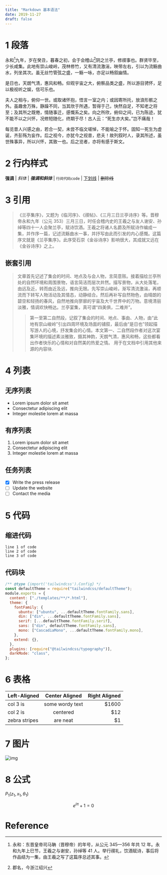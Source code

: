 ```yaml
---
title: "Markdown 基本语法"
date: 2019-11-27
draft: false
---
```


# 1 段落

永和[^1]九年，岁在癸丑，暮春之初，会于会稽山[^2]阴之兰亭，修禊事也。群贤毕至，少长咸集。此地有崇山峻岭，茂林修竹，又有清流激湍，映带左右，引以为流觞曲水，列坐其次。虽无丝竹管弦之盛，一觞一咏，亦足以畅叙幽情。

是日也，天朗气清，惠风和畅。仰观宇宙之大，俯察品类之盛，所以游目骋怀，足以极视听之娱，信可乐也。

夫人之相与，俯仰一世。或取诸怀抱，悟言一室之内；或因寄所托，放浪形骸之外。虽趣舍万殊，静躁不同，当其欣于所遇，暂得于己，快然自足，不知老之将至；及其所之既倦，情随事迁，感慨系之矣。向之所欣，俯仰之间，已为陈迹，犹不能不以之兴怀，况修短随化，终期于尽！古人云：“死生亦大矣。”岂不痛哉！

每览昔人兴感之由，若合一契，未尝不临文嗟悼，不能喻之于怀。固知一死生为虚诞，齐彭殇为妄作。后之视今，亦犹今之视昔，悲夫！故列叙时人，录其所述，虽世殊事异，所以兴怀，其致一也。后之览者，亦将有感于斯文。

# 2 行内样式

**强调** | _斜体_ | **_强调和斜体_** | `行间代码code` | <u>下划线</u> | ~~删除线~~

# 3 引用

> 《兰亭集序》，又题为《临河序》、《禊帖》、《三月三日兰亭诗序》等。晋穆帝永和九年（公元 353）三月三日，时任会稽内史的王羲之与友人谢安、孙绰等四十一人会聚兰亭，赋诗饮酒。王羲之将诸人名爵及所赋诗作编成一集，并作序一篇，记述流觞曲水一事，并抒写由此而引发的内心感慨。这篇序文就是《兰亭集序》。此序受石崇《金谷诗序》影响很大，其成就又远在《金谷诗序》之上。

## 嵌套引用

> 文章首先记述了集会的时间、地点及与会人物，言简意赅。接着描绘兰亭所处的自然环境和周围景物，语言简洁而层次井然。描写景物，从大处落笔，由远及近，转而由近及远，推向无限。先写崇山峻岭，渐写清流激湍，再顺流而下转写人物活动及其情态，动静结合。然后再补写自然物色，由晴朗的碧空和轻扬的春风，自然地推向寥廓的宇宙及大千世界中的万物。意境清丽淡雅，情调欢快畅达。兰亭宴集，真可谓“四美俱，二难并”。
>
> > 第一至第二自然段，记叙了集会的时间、地点、事由、人物，由“此地有崇山峻岭”引出四周环境及场面的铺叙，最后由“是日也”领起描写游人的心境，抒发集会的心情。本文第一、二自然段作者对这次宴集环境的描述素淡雅致，摄其神韵，天朗气清，惠风和畅，这些都看出作者快乐的心情和对自然美的热爱之情。
> > 用于在文档中引用其他来源的内容块.

# 4 列表

## 无序列表

- Lorem ipsum dolor sit amet
- Consectetur adipiscing elit
- Integer molestie lorem at massa

## 有序列表

1. Lorem ipsum dolor sit amet
2. Consectetur adipiscing elit
3. Integer molestie lorem at massa

## 任务列表

- [x] Write the press release
- [ ] Update the website
- [ ] Contact the media

# 5 代码

## 缩进代码

    line 1 of code
    line 2 of code
    line 3 of code

## 代码块

```javascript
/** @type {import('tailwindcss').Config} */
const defaultTheme = require("tailwindcss/defaultTheme");
module.exports = {
  content: ["./templates/**/*.html"],
  theme: {
    fontFamily: {
      ubuntu: ["ubuntu", ...defaultTheme.fontFamily.sans],
      din: ["din", ...defaultTheme.fontFamily.sans],
      serif: [...defaultTheme.fontFamily.serif],
      sans: ["din", defaultTheme.fontFamily.sans],
      mono: ["CascadiaMono", ...defaultTheme.fontFamily.mono],
    },
    extend: {},
  },
  plugins: [require("@tailwindcss/typography")],
  darkMode: "class",
};
```

# 6 表格

| Left-Aligned  | Center Aligned  | Right Aligned |
| :------------ | :-------------: | ------------: |
| col 3 is      | some wordy text |         $1600 |
| col 2 is      |    centered     |           $12 |
| zebra stripes |    are neat     |            $1 |

# 7 图片

![img](https://picsum.photos/600/400/?random)

# 8 公式

$P_{1}(z_{1},x_{1},\theta_{1})$

$$
e^{i \pi}+1=0
$$

# Reference

[^1]: 永和：东晋皇帝司马聃（晋穆帝）的年号，从公元 345—356 年共 12 年。永和九年上巳节，王羲之与谢安，孙绰等 41 人。举行禊礼，饮酒赋诗，事后将作品结为一集，由王羲之写了这篇序总述其事。
[^2]: 郡名，今浙江绍兴

